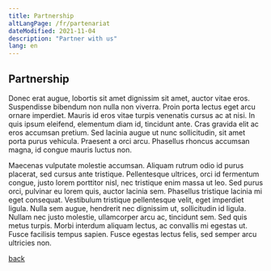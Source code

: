 ```yaml
---
title: Partnership
altLangPage: /fr/partenariat
dateModified: 2021-11-04
description: "Partner with us"
lang: en
---
```


## Partnership

Donec erat augue, lobortis sit amet dignissim sit amet, auctor vitae eros. Suspendisse bibendum non nulla non viverra. Proin porta lectus eget arcu ornare imperdiet. Mauris id eros vitae turpis venenatis cursus ac at nisi. In quis ipsum eleifend, elementum diam id, tincidunt ante. Cras gravida elit ac eros accumsan pretium. Sed lacinia augue ut nunc sollicitudin, sit amet porta purus vehicula. Praesent a orci arcu. Phasellus rhoncus accumsan magna, id congue mauris luctus non.

Maecenas vulputate molestie accumsan. Aliquam rutrum odio id purus placerat, sed cursus ante tristique. Pellentesque ultrices, orci id fermentum congue, justo lorem porttitor nisl, nec tristique enim massa ut leo. Sed purus orci, pulvinar eu lorem quis, auctor lacinia sem. Phasellus tristique lacinia mi eget consequat. Vestibulum tristique pellentesque velit, eget imperdiet ligula. Nulla sem augue, hendrerit nec dignissim ut, sollicitudin id ligula. Nullam nec justo molestie, ullamcorper arcu ac, tincidunt sem. Sed quis metus turpis. Morbi interdum aliquam lectus, ac convallis mi egestas ut. Fusce facilisis tempus sapien. Fusce egestas lectus felis, sed semper arcu ultricies non.

[back](./)
